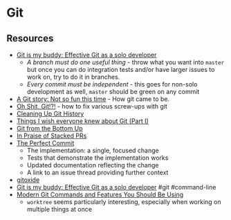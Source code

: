# Git

## Resources

- [Git is my buddy: Effective Git as a solo developer](https://mikkel.ca/blog/git-is-my-buddy-effective-solo-developer/)
  - _A branch must do one useful thing_ - throw what you want into `master` but once you can do integration tests and/or have larger issues to work on, try to do it in branches.
  - _Every commit must be independent_ - this goes for non-solo development as well, `master` should be green on any commit
- [A Git story: Not so fun this time](https://blog.brachiosoft.com/en/posts/git/) - How git came to be.
- [Oh Shit, Git!?!](https://ohshitgit.com) - how to fix various screw-ups with git
- [Cleaning Up Git History](https://blog.sulami.xyz/posts/cleaning-up-git-history/)
- [Things I wish everyone knew about Git (Part I) ](https://blog.plover.com/2022/06/29/#gt-sec2)
- [Git from the Bottom Up](https://jwiegley.github.io/git-from-the-bottom-up/)
- [In Praise of Stacked PRs](https://benjamincongdon.me/blog/2022/07/17/In-Praise-of-Stacked-PRs/)
- [The Perfect Commit](https://simonwillison.net/2022/Oct/29/the-perfect-commit/)
  - The implementation: a single, focused change
  - Tests that demonstrate the implementation works
  - Updated documentation reflecting the change
  - A link to an issue thread providing further context
- [gitoxide](https://github.com/Byron/gitoxide)
- [Git is my buddy: Effective Git as a solo developer](https://mikkel.ca/blog/git-is-my-buddy-effective-solo-developer/) #git #command-line
- [Modern Git Commands and Features You Should Be Using](https://martinheinz.dev/blog/109)
  - `worktree` seems particularly interesting, especially when working on multiple things at once
